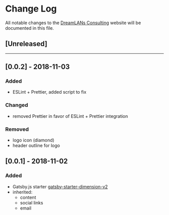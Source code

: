 # Change Log
All notable changes to the [DreamLANs Consulting](https://github.com/kylemmancuso/DreamLANs-Consulting) website will be documented in this file.

## [Unreleased]
---
## [0.0.2] - 2018-11-03
### Added
- ESLint + Prettier, added script to fix

### Changed
- removed Prettier in favor of ESLint + Prettier integration

### Removed
- logo icon (diamond)
- header outline for logo

## [0.0.1] - 2018-11-02
### Added
- Gatsby.js starter [gatsby-starter-dimension-v2](https://github.com/codebushi/gatsby-starter-dimension)
- inherited:
  - content
  - social links
  - email